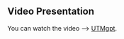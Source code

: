 ## Video Presentation
You can watch the video -->  [UTMgpt](https://youtu.be/FLuBFghtZ-w?si=k-i-pbJP9c5jMkRK). 
